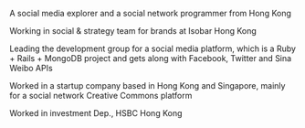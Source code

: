 A social media explorer and a social network programmer from Hong Kong

Working in social & strategy team for brands at Isobar Hong Kong

Leading the development group for a social media platform, which is a Ruby + Rails + MongoDB project and gets along with Facebook, Twitter and Sina Weibo APIs

Worked in a startup company based in Hong Kong and Singapore, mainly for a social network Creative Commons platform

Worked in investment Dep., HSBC Hong Kong
